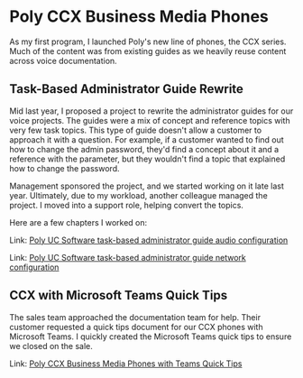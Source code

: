 # Poly CCX Business Media Phones

As my first program, I launched Poly's new line of phones, the CCX series. Much of the content was from existing guides as we heavily reuse content across voice documentation.

## Task-Based Administrator Guide Rewrite

Mid last year, I proposed a project to rewrite the administrator guides for our voice projects. The guides were a mix of concept and reference topics with very few task topics. This type of guide doesn't allow a customer to approach it with a question. For example, if a customer wanted to find out how to change the admin password, they'd find a concept about it and a reference with the parameter, but they wouldn't find a topic that explained how to change the password.

Management sponsored the project, and we started working on it late last year. Ultimately, due to my workload, another colleague managed the project. I moved into a support role, helping convert the topics.

Here are a few chapters I worked on:

Link: [Poly UC Software task-based administrator guide audio configuration](https://chriskpeterson.github.io/vuepress2/public/ccx-audio-chapter.pdf)

Link: [Poly UC Software task-based administrator guide network configuration](https://chriskpeterson.github.io/vuepress2/public/ccx-networking-chapter.pdf)

## CCX with Microsoft Teams Quick Tips

The sales team approached the documentation team for help. Their customer requested a quick tips document for our CCX phones with Microsoft Teams. I quickly created the Microsoft Teams quick tips to ensure we closed on the sale.

Link: [Poly CCX Business Media Phones with Teams Quick Tips](https://chriskpeterson.github.io/vuepress2/public/ccx-with-teams-quicktips.pdf)
